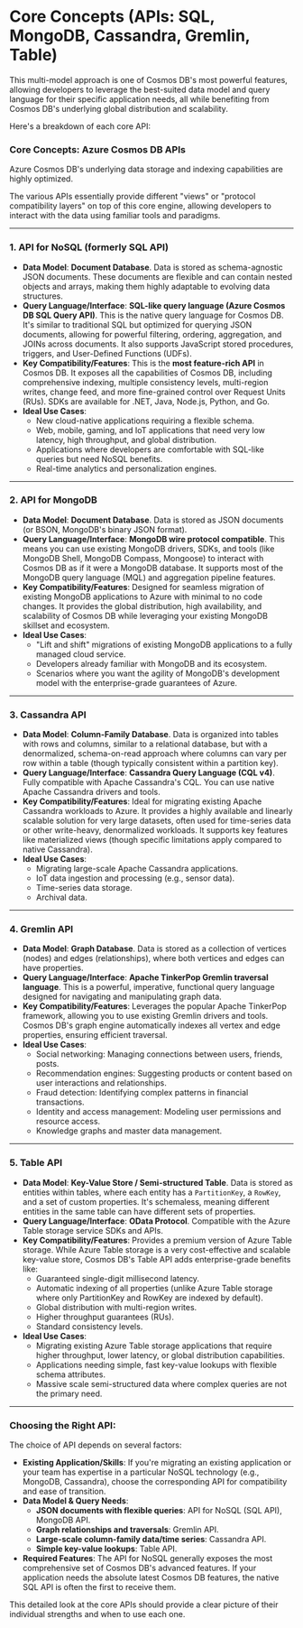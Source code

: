 # Core Concepts (APIs: SQL, MongoDB, Cassandra, Gremlin, Table)

This multi-model approach is one of Cosmos DB's most powerful features, allowing developers to leverage the best-suited data model and query language for their specific application needs, all while benefiting from Cosmos DB's underlying global distribution and scalability.

Here's a breakdown of each core API:

### Core Concepts: Azure Cosmos DB APIs

Azure Cosmos DB's underlying data storage and indexing capabilities are highly optimized. 

The various APIs essentially provide different "views" or "protocol compatibility layers" on top of this core engine, allowing developers to interact with the data using familiar tools and paradigms.

---

### 1. API for NoSQL (formerly SQL API)

* **Data Model**: **Document Database**. Data is stored as schema-agnostic JSON documents. These documents are flexible and can contain nested objects and arrays, making them highly adaptable to evolving data structures.
* **Query Language/Interface**: **SQL-like query language (Azure Cosmos DB SQL Query API)**. This is the native query language for Cosmos DB. It's similar to traditional SQL but optimized for querying JSON documents, allowing for powerful filtering, ordering, aggregation, and JOINs across documents. It also supports JavaScript stored procedures, triggers, and User-Defined Functions (UDFs).
* **Key Compatibility/Features**: This is the **most feature-rich API** in Cosmos DB. It exposes all the capabilities of Cosmos DB, including comprehensive indexing, multiple consistency levels, multi-region writes, change feed, and more fine-grained control over Request Units (RUs). SDKs are available for .NET, Java, Node.js, Python, and Go.
* **Ideal Use Cases**:
    * New cloud-native applications requiring a flexible schema.
    * Web, mobile, gaming, and IoT applications that need very low latency, high throughput, and global distribution.
    * Applications where developers are comfortable with SQL-like queries but need NoSQL benefits.
    * Real-time analytics and personalization engines.

---

### 2. API for MongoDB

* **Data Model**: **Document Database**. Data is stored as JSON documents (or BSON, MongoDB's binary JSON format).
* **Query Language/Interface**: **MongoDB wire protocol compatible**. This means you can use existing MongoDB drivers, SDKs, and tools (like MongoDB Shell, MongoDB Compass, Mongoose) to interact with Cosmos DB as if it were a MongoDB database. It supports most of the MongoDB query language (MQL) and aggregation pipeline features.
* **Key Compatibility/Features**: Designed for seamless migration of existing MongoDB applications to Azure with minimal to no code changes. It provides the global distribution, high availability, and scalability of Cosmos DB while leveraging your existing MongoDB skillset and ecosystem.
* **Ideal Use Cases**:
    * "Lift and shift" migrations of existing MongoDB applications to a fully managed cloud service.
    * Developers already familiar with MongoDB and its ecosystem.
    * Scenarios where you want the agility of MongoDB's development model with the enterprise-grade guarantees of Azure.

---

### 3. Cassandra API

* **Data Model**: **Column-Family Database**. Data is organized into tables with rows and columns, similar to a relational database, but with a denormalized, schema-on-read approach where columns can vary per row within a table (though typically consistent within a partition key).
* **Query Language/Interface**: **Cassandra Query Language (CQL v4)**. Fully compatible with Apache Cassandra's CQL. You can use native Apache Cassandra drivers and tools.
* **Key Compatibility/Features**: Ideal for migrating existing Apache Cassandra workloads to Azure. It provides a highly available and linearly scalable solution for very large datasets, often used for time-series data or other write-heavy, denormalized workloads. It supports key features like materialized views (though specific limitations apply compared to native Cassandra).
* **Ideal Use Cases**:
    * Migrating large-scale Apache Cassandra applications.
    * IoT data ingestion and processing (e.g., sensor data).
    * Time-series data storage.
    * Archival data.

---

### 4. Gremlin API

* **Data Model**: **Graph Database**. Data is stored as a collection of vertices (nodes) and edges (relationships), where both vertices and edges can have properties.
* **Query Language/Interface**: **Apache TinkerPop Gremlin traversal language**. This is a powerful, imperative, functional query language designed for navigating and manipulating graph data.
* **Key Compatibility/Features**: Leverages the popular Apache TinkerPop framework, allowing you to use existing Gremlin drivers and tools. Cosmos DB's graph engine automatically indexes all vertex and edge properties, ensuring efficient traversal.
* **Ideal Use Cases**:
    * Social networking: Managing connections between users, friends, posts.
    * Recommendation engines: Suggesting products or content based on user interactions and relationships.
    * Fraud detection: Identifying complex patterns in financial transactions.
    * Identity and access management: Modeling user permissions and resource access.
    * Knowledge graphs and master data management.

---

### 5. Table API

* **Data Model**: **Key-Value Store / Semi-structured Table**. Data is stored as entities within tables, where each entity has a `PartitionKey`, a `RowKey`, and a set of custom properties. It's schemaless, meaning different entities in the same table can have different sets of properties.
* **Query Language/Interface**: **OData Protocol**. Compatible with the Azure Table storage service SDKs and APIs.
* **Key Compatibility/Features**: Provides a premium version of Azure Table storage. While Azure Table storage is a very cost-effective and scalable key-value store, Cosmos DB's Table API adds enterprise-grade benefits like:
    * Guaranteed single-digit millisecond latency.
    * Automatic indexing of all properties (unlike Azure Table storage where only PartitionKey and RowKey are indexed by default).
    * Global distribution with multi-region writes.
    * Higher throughput guarantees (RUs).
    * Standard consistency levels.
* **Ideal Use Cases**:
    * Migrating existing Azure Table storage applications that require higher throughput, lower latency, or global distribution capabilities.
    * Applications needing simple, fast key-value lookups with flexible schema attributes.
    * Massive scale semi-structured data where complex queries are not the primary need.

---

### Choosing the Right API:

The choice of API depends on several factors:

* **Existing Application/Skills**: If you're migrating an existing application or your team has expertise in a particular NoSQL technology (e.g., MongoDB, Cassandra), choose the corresponding API for compatibility and ease of transition.
* **Data Model & Query Needs**:
    * **JSON documents with flexible queries**: API for NoSQL (SQL API), MongoDB API.
    * **Graph relationships and traversals**: Gremlin API.
    * **Large-scale column-family data/time series**: Cassandra API.
    * **Simple key-value lookups**: Table API.
* **Required Features**: The API for NoSQL generally exposes the most comprehensive set of Cosmos DB's advanced features. If your application needs the absolute latest Cosmos DB features, the native SQL API is often the first to receive them.

This detailed look at the core APIs should provide a clear picture of their individual strengths and when to use each one.